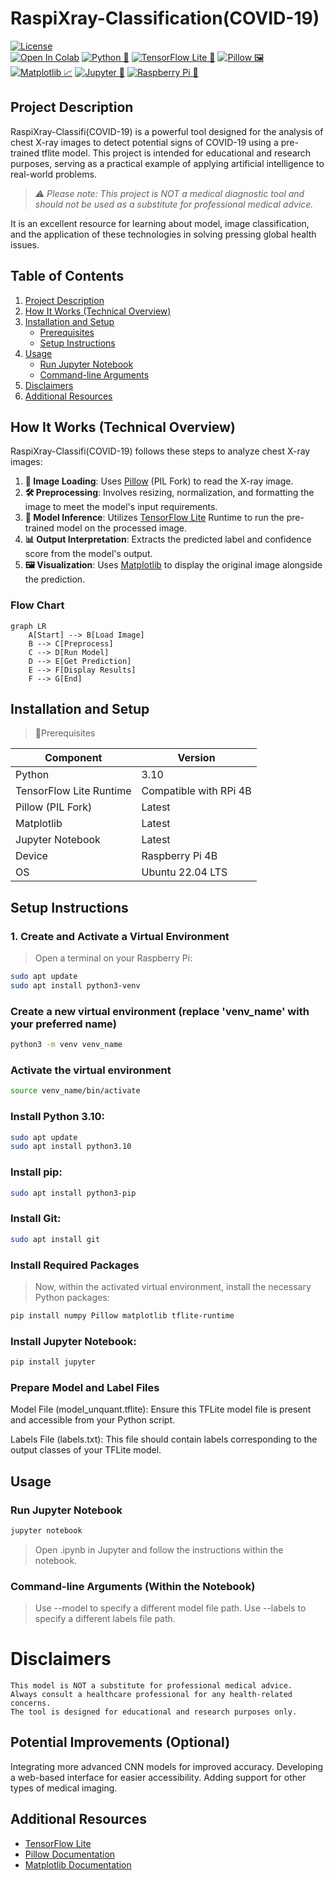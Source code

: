 
# RaspiXray-Classification(COVID-19)


[![License](https://img.shields.io/github/license/pxvn/chestscanai)](https://github.com/yourusername/chestscanai/blob/main/LICENSE)  
[![Open In Colab](https://colab.research.google.com/assets/colab-badge.svg)](https://colab.research.google.com/github/yourusername/chestscanai) 
[![Python 🐍](https://img.shields.io/badge/python-3.10%2B-blue?logo=python)](https://www.python.org/)
[![TensorFlow Lite 🧠](https://img.shields.io/badge/TensorFlow%20Lite%20Runtime-RPi%204B-green?logo=tensorflow)](https://www.tensorflow.org/lite)
[![Pillow 🖼️](https://img.shields.io/badge/Pillow-Latest-yellow?logo=pypi)](https://pillow.readthedocs.io/)
[![Matplotlib 📈](https://img.shields.io/badge/Matplotlib-Latest-orange?logo=matplotlib)](https://matplotlib.org/)
[![Jupyter 📓](https://img.shields.io/badge/Jupyter%20Notebook-Latest-red?logo=jupyter)](https://jupyter.org/)
[![Raspberry Pi 🍓](https://img.shields.io/badge/Device-Raspberry%20Pi%204B-lightgrey?logo=Raspberry%20Pi)](https://www.raspberrypi.org/)



## Project Description

RaspiXray-Classifi(COVID-19) is a powerful tool designed for the analysis of chest X-ray images to detect potential signs of COVID-19 using a pre-trained tflite model. This project is intended for educational and research purposes, serving as a practical example of applying artificial intelligence to real-world problems. 

>*⚠️ Please note: This project is NOT a medical diagnostic tool and should not be used as a substitute for professional medical advice.*

It is an excellent resource for learning about model, image classification, and the application of these technologies in solving pressing global health issues.

## Table of Contents

1. [Project Description](#project-description)
2. [How It Works (Technical Overview)](#how-it-works-technical-overview)
3. [Installation and Setup](#installation-and-setup)
    - [Prerequisites](#prerequisites)
    - [Setup Instructions](#setup-instructions)
4. [Usage](#usage)
    - [Run Jupyter Notebook](#run-jupyter-notebook)
    - [Command-line Arguments](#command-line-arguments)
5. [Disclaimers](#disclaimers)
6. [Additional Resources](#additional-resources)


## How It Works (Technical Overview)

RaspiXray-Classifi(COVID-19) follows these steps to analyze chest X-ray images:

1. **📸 Image Loading**: Uses [Pillow](https://pillow.readthedocs.io/en/stable/) (PIL Fork) to read the X-ray image.
2. **🛠️ Preprocessing**: Involves resizing, normalization, and formatting the image to meet the model's input requirements.
3. **🧠 Model Inference**: Utilizes [TensorFlow Lite](https://www.tensorflow.org/lite) Runtime to run the pre-trained model on the processed image.
4. **📊 Output Interpretation**: Extracts the predicted label and confidence score from the model's output.
5. **🖼️ Visualization**: Uses [Matplotlib](https://matplotlib.org/stable/contents.html) to display the original image alongside the prediction.

### Flow Chart

```mermaid
graph LR
    A[Start] --> B[Load Image]
    B --> C[Preprocess]
    C --> D[Run Model]
    D --> E[Get Prediction]
    E --> F[Display Results]
    F --> G[End]
```

## Installation and Setup

> 🧩Prerequisites

| Component               | Version               |
|-------------------------|-----------------------|
| Python                  | 3.10                  |
| TensorFlow Lite Runtime | Compatible with RPi 4B |
| Pillow (PIL Fork)       | Latest                |
| Matplotlib              | Latest                |
| Jupyter Notebook        | Latest                |
| Device                  | Raspberry Pi 4B       |
| OS                      | Ubuntu 22.04 LTS      |


## Setup Instructions

### 1. Create and Activate a Virtual Environment

> Open a terminal on your Raspberry Pi:

```bash
sudo apt update
sudo apt install python3-venv
```

### Create a new virtual environment (replace 'venv_name' with your preferred name)
```bash
python3 -m venv venv_name
```

### Activate the virtual environment
```bash
source venv_name/bin/activate
```
### Install Python 3.10:

 ```bash
sudo apt update
sudo apt install python3.10
```

### Install pip:

```bash
sudo apt install python3-pip
```

### Install Git:

```bash
sudo apt install git
```
### Install Required Packages

> Now, within the activated virtual environment, install the necessary Python packages:

```bash
pip install numpy Pillow matplotlib tflite-runtime
```

### Install Jupyter Notebook:

```bash
pip install jupyter
```

### Prepare Model and Label Files
Model File (model_unquant.tflite): Ensure this TFLite model file is present and accessible from your Python script.

Labels File (labels.txt): This file should contain labels corresponding to the output classes of your TFLite model. 


## Usage

### Run Jupyter Notebook

```bash
jupyter notebook
```

> Open .ipynb in Jupyter and follow the instructions within the notebook.

### Command-line Arguments (Within the Notebook)

>Use --model to specify a different model file path.
>Use --labels to specify a different labels file path.


# Disclaimers
    This model is NOT a substitute for professional medical advice.
    Always consult a healthcare professional for any health-related concerns.
    The tool is designed for educational and research purposes only.


## Potential Improvements (Optional)
  Integrating more advanced CNN models for improved accuracy.
  Developing a web-based interface for easier accessibility.
  Adding support for other types of medical imaging.

## Additional Resources
- [TensorFlow Lite](https://www.tensorflow.org/lite)
- [Pillow Documentation](https://pillow.readthedocs.io/en/stable/)
- [Matplotlib Documentation](https://matplotlib.org/stable/contents.html)

